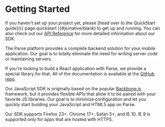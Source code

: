 # Getting Started

If you haven't set up your project yet, please [head over to the QuickStart guide]({{ page.quickstart }}#js/native/blank) to get up and running. You can also check out our [API Reference](/Parse-SDK-JS/api/) for more detailed information about our SDK.

The Parse platform provides a complete backend solution for your mobile application. Our goal is to totally eliminate the need for writing server code or maintaining servers.</p>

<div class='tip info'><div>
  If you're looking to build a React application with Parse, we provide a special library for that. All of the documentation is available at the <a href="https://github.com/ParsePlatform/ParseReact">GitHub repo</a>.
</div></div>

Our JavaScript SDK is originally based on the popular [Backbone.js](http://backbonejs.org/) framework, but it provides flexible APIs that allow it to be paired with your favorite JS libraries. Our goal is to minimize configuration and let you quickly start building your JavaScript and HTML5 app on Parse.

Our SDK supports Firefox 23+, Chrome 17+, Safari 5+, and IE 10. IE 9 is supported only for apps that are hosted with HTTPS.
